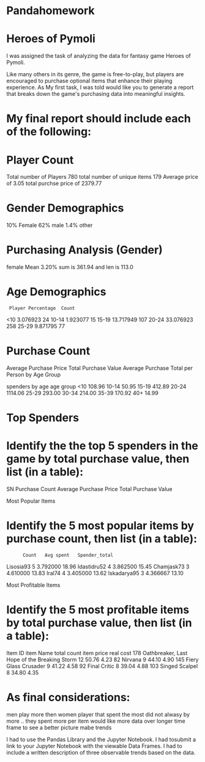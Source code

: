 # Pandahomework
# Heroes of Pymoli

I was assigned the task of analyzing the data for fantasy game Heroes of Pymoli.

Like many others in its genre, the game is free-to-play, but players are encouraged to purchase optional items that enhance their playing experience. As My first task, I was told would like you to generate a report that breaks down the game's purchasing data into meaningful insights.

# My final report should include each of the following:

# Player Count
 
Total number of Players 780
total number of unique items 179
Average price of 3.05
total purchse price of 2379.77
# Gender Demographics

10% Female
62% male
1.4% other

# Purchasing Analysis (Gender)

female Mean 3.20% sum is 361.94 and len is 113.0

# Age Demographics
     Player Percentage	Count
<10 	 3.076923	        24
10-14 	1.923077      	15
15-19	 13.717949       	107
20-24	  33.076923	        258
25-29	   9.871795	        77
# Purchase Count
Average Purchase Price
Total Purchase Value
Average Purchase Total per Person by Age Group


spenders by age 
age group
<10       108.96
10-14      50.95
15-19     412.89
20-24    1114.06
25-29     293.00
30-34     214.00
35-39     170.92
40+        14.99

# Top Spenders
# Identify the the top 5 spenders in the game by total purchase value, then list (in a table):
SN
Purchase Count
Average Purchase Price
Total Purchase Value

Most Popular Items

# Identify the 5 most popular items by purchase count, then list (in a table):
          Count	  Avg spent   Spender_total
Lisosia93	  5	    3.792000	  18.96
Idastidru52	4	  3.862500	  15.45
Chamjask73	3 	4.610000	   13.83
Iral74	    4	   3.405000	   13.62
Iskadarya95	3	   4.366667	     13.10


Most Profitable Items

# Identify the 5 most profitable items by total purchase value, then list (in a table):
Item ID  item Name                                total count item price  real cost
178	    Oathbreaker, Last Hope of the Breaking Storm	12     	50.76	      4.23
82	    Nirvana                                     	9     	44.10	     4.90
145   	Fiery Glass Crusader	                        9     	41.22     	4.58
92	    Final Critic	                                8	     39.04	     4.88
103	    Singed Scalpel 	                              8	     34.80	     4.35



# As final considerations:
men play more then women 
player that spent the most did not alwasy by more .. they spent more per item
would like more data over longer time frame to see a better picture mabe trends 

I had to  use the Pandas Library and the Jupyter Notebook.
I had tosubmit a link to your Jupyter Notebook with the viewable Data Frames.
I had to include a written description of three observable trends based on the data.

